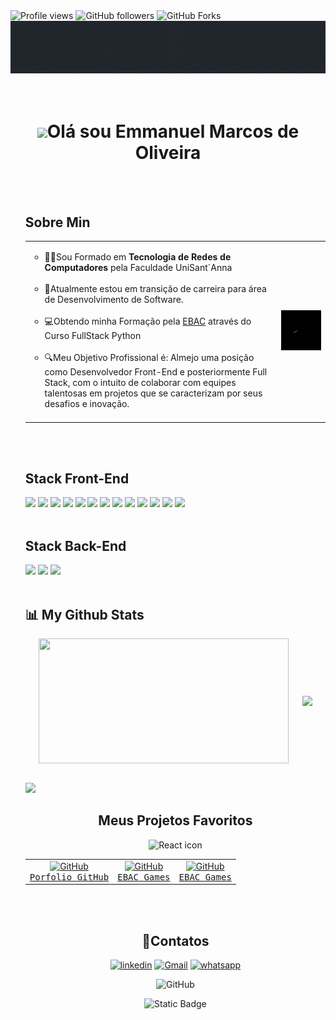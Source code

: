 <div align="left">
<img src="https://komarev.com/ghpvc/?username=emmanuelmarcosdeoliveira&color=yellow" alt="Profile views" />
<img alt="GitHub followers" src="https://img.shields.io/github/followers/emmanuelmarcosdeoliveira">
<img alt="GitHub Forks" src="https://img.shields.io/github/forks/emmanuelmarcosdeoliveira/emmanuelmarcosdeoliveira"/>
</div>
<div align="center">
<img src="https://github.com/emmanuelmarcosdeoliveira/servidor-estatico/blob/main/ApGitHub.gif"/><br>
</div>
<br>
<br>

<h1 align="center"><img src="https://raw.githubusercontent.com/kaueMarques/kaueMarques/master/hi.gif" height="30px">Olá sou Emmanuel Marcos de Oliveira</h1> 
   <td>  
<ul align="left">
<br>
<br>
    
   <h2>Sobre Min</h2>
   <table>
      <tr>
         <td>
          <ul>  
            <li>👨‍🎓Sou Formado em <strong>Tecnologia de Redes de Computadores</a></strong> pela Faculdade UniSant´Anna</li><br>
            <li>🔭Atualmente estou em <strong?>transição de carreira</strong> para área de Desenvolvimento de Software.</li><br>
            <li>💻Obtendo minha Formação pela  <a href="https://ebaconline.com.br/" target="_blank">EBAC</a> através do Curso FullStack Python</li><br>  
            <li>🔍Meu Objetivo Profissional é:</strong> Almejo uma posição como Desenvolvedor Front-End e posteriormente Full Stack, com o intuito de colaborar com equipes talentosas 
                 em projetos que se caracterizam por seus desafios e inovação.</li><br>
           </ul>
      </td>
   <td>
       <img width="350" src="https://github.com/emmanuelmarcosdeoliveira/servidor-estatico/blob/main/Emmanuel%20Oliveira%20(1).gif" />  
   </td>
   </table>
   
<br>
<br>
   
   ## Stack Front-End
   <img width="48" src="https://cdn.jsdelivr.net/gh/devicons/devicon@latest/icons/gulp/gulp-plain.svg" />
   <img width="48" src="https://cdn.jsdelivr.net/gh/devicons/devicon@latest/icons/grunt/grunt-original.svg" />
   <img width="48" src="https://cdn.jsdelivr.net/gh/devicons/devicon@latest/icons/react/react-original.svg" /> 
   <img width="48" src="https://cdn.jsdelivr.net/gh/devicons/devicon@latest/icons/redux/redux-original.svg" />       
   <img  width="48" src="https://cdn.jsdelivr.net/gh/devicons/devicon@latest/icons/eslint/eslint-original.svg" />
   <img width="48" src="https://cdn.jsdelivr.net/gh/devicons/devicon@latest/icons/typescript/typescript-original.svg" />
   <img width="48" src="https://cdn.jsdelivr.net/gh/devicons/devicon@latest/icons/javascript/javascript-plain.svg" />
   <img width="48" src="https://cdn.jsdelivr.net/gh/devicons/devicon@latest/icons/vuejs/vuejs-original.svg" />
   <img width="48" src="https://cdn.jsdelivr.net/gh/devicons/devicon@latest/icons/sass/sass-original.svg" />
   <img width="48" src="https://cdn.jsdelivr.net/gh/devicons/devicon@latest/icons/less/less-plain-wordmark.svg" />    
   <img width="48" src="https://cdn.jsdelivr.net/gh/devicons/devicon@latest/icons/bootstrap/bootstrap-original.svg" />       
   <img width="48" src="https://cdn.jsdelivr.net/gh/devicons/devicon@latest/icons/html5/html5-original.svg" />
   <img width="48" src="https://cdn.jsdelivr.net/gh/devicons/devicon@latest/icons/css3/css3-original.svg" />       
                 
   <br>
   <br>

   ## Stack Back-End
<img width="48" src="https://cdn.jsdelivr.net/gh/devicons/devicon@latest/icons/nodejs/nodejs-original.svg" />
<img width="48" src="https://cdn.jsdelivr.net/gh/devicons/devicon@latest/icons/express/express-original.svg" />
<img width="48" src="https://cdn.jsdelivr.net/gh/devicons/devicon@latest/icons/fastify/fastify-original.svg" />
                  
<br>
<br>

<h2 align="left">📊 My Github Stats</h2>
<div  align="center">
  <img height=200 width="400" align="center" src="https://github-readme-stats.vercel.app/api?username=emmanuelmarcosdeoliveira" /> &emsp;
  <img height=175 align="center" src="https://github-readme-stats.vercel.app/api/top-langs?username=emmanuelmarcosdeoliveira&layout=compact&langs_count=8&card_width=401"/>
</div>

<br>

<a href="https://www.linkedin.com/in/emmanuel-marcos-oliveira" /> <img src="https://img.shields.io/badge/--path?style=social&logo=Linkedin&logoColor=%230664C1&logoSize=auto&label=Linkedin&labelColor=%23fff&cacheSeconds=--query&link=https%3A%2F%2Fwww.linkedin.com%2Fin%2Femmanuel-marcos-oliveira%2F
 "/></a>

   
 



<div align="center">
<h2>Meus Projetos Favoritos</h2>
<img src="https://techstack-generator.vercel.app/react-icon.svg" width="36px" alt="React icon"/> 
<div>
   
<div> 
<table align="center">
  <tr>
    <td align="center">
      <a href="https://github.com/emmanuelmarcosdeoliveira/portfolio-github">
         <img  alt="GitHub" src="https://github-readme-stats.vercel.app/api/pin/?username=emmanuelmarcosdeoliveira&show_icons=true&theme=radical&repo=portfolio-github" />
            <div>
               <kbd>Porfolio GitHub</kbd>
           </div>
       </a>
   </td>
      <td align="center">
      <a href="https://github.com/emmanuelmarcosdeoliveira/ebac_games_redux">
         <img alt="GitHub" src="https://github-readme-stats.vercel.app/api/pin/?username=emmanuelmarcosdeoliveira&show_icons=true&theme=radical&repo=ebac_games_redux" />
            <div>
               <kbd>EBAC Games</kbd>
           </div>
       </a>
   </td>
   <td align="center">
      <a href="https://github.com/emmanuelmarcosdeoliveira/ebac_games_redux">
         <img alt="GitHub" src="https://github-readme-stats.vercel.app/api/pin/?username=emmanuelmarcosdeoliveira&show_icons=true&theme=radical&repo=ebac_games_redux" />
            <div>
               <kbd>EBAC Games</kbd>
           </div>
       </a>
   </td>
 </tr>
 </table>
</div>
   
<br>
<br>

<h2 align="center">📲Contatos</h2>

<div align="center">
   
[![linkedin](https://img.shields.io/badge/LinkedIn-0077B5?style=for-the-badge&logo=linkedin&logoColor=white)](https://www.linkedin.com/in/emmanuel-marcos-oliveira/)
[![Gmail](https://img.shields.io/badge/Gmail-D14836?style=for-the-badge&logo=gmail&logoColor=white)](mailto:emmanuelmarcosdeoliveira@gmail.com)
[![whatsapp](https://img.shields.io/badge/WhatsApp-25D366?style=for-the-badge&logo=whatsapp&logoColor=white)](https://wa.me/5511968336094)






 <img height="120px" alt="GitHub" src="https://octodex.github.com/images/jetpacktocat.png" />


![Static Badge](https://img.shields.io/badge/--path?style=social&logo=Linkedin&logoColor=%230664C1&logoSize=auto&label=Linkedin&labelColor=%23fff&cacheSeconds=https%3A%2F%2Fwww.linkedin.com%2Fin%2Femmanuel-marcos-oliveira%2F)



<br>
<br>

</div>

